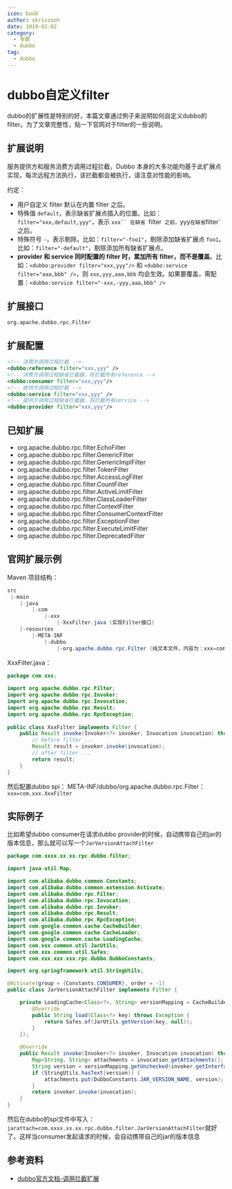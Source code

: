 ```yaml
---
icon: book
author: xkrivzooh
date: 2019-02-02
category:
  - 专题
  - dubbo
tag:
  - dubbo
---
```


# dubbo自定义filter
dubbo的扩展性是特别的好，本篇文章通过例子来说明如何自定义dubbo的filter。为了文章完整性，贴一下官网对于filter的一些说明。

## 扩展说明
服务提供方和服务消费方调用过程拦截，Dubbo 本身的大多功能均基于此扩展点实现，每次远程方法执行，该拦截都会被执行，请注意对性能的影响。

约定：

- 用户自定义 filter 默认在内置 filter 之后。
- 特殊值 `default`，表示缺省扩展点插入的位置。比如：`filter="xxx,default,yyy"`，表示 `xxx`` 在缺省 `filter` 之前，`yyy` 在缺省 `filter` 之后。
- 特殊符号 `-`，表示剔除。比如：`filter="-foo1"`，剔除添加缺省扩展点 `foo1`。比如：`filter="-default"`，剔除添加所有缺省扩展点。
- **provider 和 service 同时配置的 filter 时，累加所有 filter，而不是覆盖**。比如：`<dubbo:provider filter="xxx,yyy"/>` 和 `<dubbo:service filter="aaa,bbb" />`，则 `xxx,yyy,aaa,bbb` 均会生效。如果要覆盖，需配置：`<dubbo:service filter="-xxx,-yyy,aaa,bbb" />`

## 扩展接口

`org.apache.dubbo.rpc.Filter`

## 扩展配置

```xml
<!-- 消费方调用过程拦截 -->
<dubbo:reference filter="xxx,yyy" />
<!-- 消费方调用过程缺省拦截器，将拦截所有reference -->
<dubbo:consumer filter="xxx,yyy"/>
<!-- 提供方调用过程拦截 -->
<dubbo:service filter="xxx,yyy" />
<!-- 提供方调用过程缺省拦截器，将拦截所有service -->
<dubbo:provider filter="xxx,yyy"/>
```

## 已知扩展

- org.apache.dubbo.rpc.filter.EchoFilter
- org.apache.dubbo.rpc.filter.GenericFilter
- org.apache.dubbo.rpc.filter.GenericImplFilter
- org.apache.dubbo.rpc.filter.TokenFilter
- org.apache.dubbo.rpc.filter.AccessLogFilter
- org.apache.dubbo.rpc.filter.CountFilter
- org.apache.dubbo.rpc.filter.ActiveLimitFilter
- org.apache.dubbo.rpc.filter.ClassLoaderFilter
- org.apache.dubbo.rpc.filter.ContextFilter
- org.apache.dubbo.rpc.filter.ConsumerContextFilter
- org.apache.dubbo.rpc.filter.ExceptionFilter
- org.apache.dubbo.rpc.filter.ExecuteLimitFilter
- org.apache.dubbo.rpc.filter.DeprecatedFilter

## 官网扩展示例

Maven 项目结构：

```java
src
 |-main
    |-java
        |-com
            |-xxx
                |-XxxFilter.java (实现Filter接口)
    |-resources
        |-META-INF
            |-dubbo
                |-org.apache.dubbo.rpc.Filter (纯文本文件，内容为：xxx=com.xxx.XxxFilter)
```

XxxFilter.java：

```java
package com.xxx;
 
import org.apache.dubbo.rpc.Filter;
import org.apache.dubbo.rpc.Invoker;
import org.apache.dubbo.rpc.Invocation;
import org.apache.dubbo.rpc.Result;
import org.apache.dubbo.rpc.RpcException;
 
public class XxxFilter implements Filter {
    public Result invoke(Invoker<?> invoker, Invocation invocation) throws RpcException {
        // before filter ...
        Result result = invoker.invoke(invocation);
        // after filter ...
        return result;
    }
}
```

然后配置dubbo spi：
META-INF/dubbo/org.apache.dubbo.rpc.Filter：
`xxx=com.xxx.XxxFilter`


## 实际例子

比如希望dubbo consumer在请求dubbo provider的时候，自动携带自己的jar的版本信息，那么就可以写一个`JarVersionAttachFilter`

```java
package com.xxxx.xx.xx.rpc.dubbo.filter;

import java.util.Map;

import com.alibaba.dubbo.common.Constants;
import com.alibaba.dubbo.common.extension.Activate;
import com.alibaba.dubbo.rpc.Filter;
import com.alibaba.dubbo.rpc.Invocation;
import com.alibaba.dubbo.rpc.Invoker;
import com.alibaba.dubbo.rpc.Result;
import com.alibaba.dubbo.rpc.RpcException;
import com.google.common.cache.CacheBuilder;
import com.google.common.cache.CacheLoader;
import com.google.common.cache.LoadingCache;
import com.xxx.common.util.JarUtils;
import com.xxx.common.util.Safes;
import com.xxx.xxx.xxx.rpc.dubbo.DubboConstants;

import org.springframework.util.StringUtils;

@Activate(group = {Constants.CONSUMER}, order = -1)
public class JarVersionAttachFilter implements Filter {

	private LoadingCache<Class<?>, String> versionMapping = CacheBuilder.newBuilder().maximumSize(1024).build(new CacheLoader<Class<?>, String>() {
		@Override
		public String load(Class<?> key) throws Exception {
			return Safes.of(JarUtils.getVersion(key, null));
		}
	});

	@Override
	public Result invoke(Invoker<?> invoker, Invocation invocation) throws RpcException {
		Map<String, String> attachments = invocation.getAttachments();
		String version = versionMapping.getUnchecked(invoker.getInterface());
		if (StringUtils.hasText(version)) {
			attachments.put(DubboConstants.JAR_VERSION_NAME, version);
		}
		return invoker.invoke(invocation);
	}
}
```

然后在dubbo的spi文件中写入：`jarattach=com.xxxx.xx.xx.rpc.dubbo.filter.JarVersionAttachFilter`就好了。这样当consumer发起请求的时候，会自动携带自己的jar的版本信息

## 参考资料
- [dubbo官方文档-调用拦截扩展](http://dubbo.apache.org/zh-cn/docs/dev/impls/filter.html)
